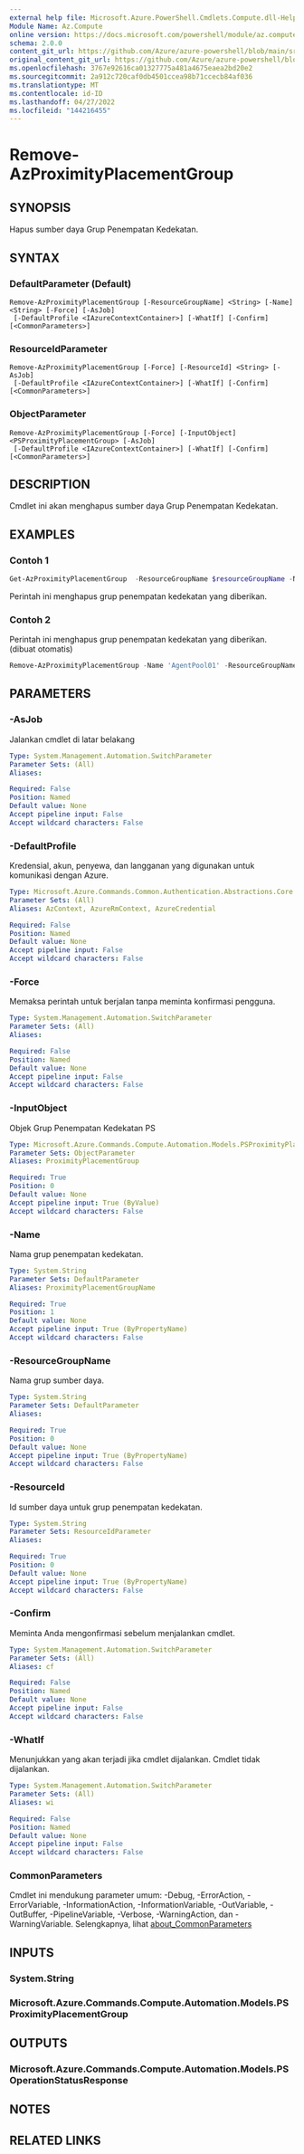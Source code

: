 ```yaml
---
external help file: Microsoft.Azure.PowerShell.Cmdlets.Compute.dll-Help.xml
Module Name: Az.Compute
online version: https://docs.microsoft.com/powershell/module/az.compute/remove-azproximityplacementgroup
schema: 2.0.0
content_git_url: https://github.com/Azure/azure-powershell/blob/main/src/Compute/Compute/help/Remove-AzProximityPlacementGroup.md
original_content_git_url: https://github.com/Azure/azure-powershell/blob/main/src/Compute/Compute/help/Remove-AzProximityPlacementGroup.md
ms.openlocfilehash: 3767e92616ca01327775a481a4675eaea2bd20e2
ms.sourcegitcommit: 2a912c720caf0db4501ccea98b71ccecb84af036
ms.translationtype: MT
ms.contentlocale: id-ID
ms.lasthandoff: 04/27/2022
ms.locfileid: "144216455"
---
```

# Remove-AzProximityPlacementGroup

## SYNOPSIS
Hapus sumber daya Grup Penempatan Kedekatan.

## SYNTAX

### DefaultParameter (Default)
```
Remove-AzProximityPlacementGroup [-ResourceGroupName] <String> [-Name] <String> [-Force] [-AsJob]
 [-DefaultProfile <IAzureContextContainer>] [-WhatIf] [-Confirm] [<CommonParameters>]
```

### ResourceIdParameter
```
Remove-AzProximityPlacementGroup [-Force] [-ResourceId] <String> [-AsJob]
 [-DefaultProfile <IAzureContextContainer>] [-WhatIf] [-Confirm] [<CommonParameters>]
```

### ObjectParameter
```
Remove-AzProximityPlacementGroup [-Force] [-InputObject] <PSProximityPlacementGroup> [-AsJob]
 [-DefaultProfile <IAzureContextContainer>] [-WhatIf] [-Confirm] [<CommonParameters>]
```

## DESCRIPTION
Cmdlet ini akan menghapus sumber daya Grup Penempatan Kedekatan.

## EXAMPLES

### Contoh 1
```powershell
Get-AzProximityPlacementGroup  -ResourceGroupName $resourceGroupName -Name $proximityPlacementGroupName  | Remove-AzProximityPlacementGroup
```

Perintah ini menghapus grup penempatan kedekatan yang diberikan.

### Contoh 2

Perintah ini menghapus grup penempatan kedekatan yang diberikan. (dibuat otomatis)

```powershell <!-- Aladdin Generated Example --> 
Remove-AzProximityPlacementGroup -Name 'AgentPool01' -ResourceGroupName myresourcegroup
```

## PARAMETERS

### -AsJob
Jalankan cmdlet di latar belakang

```yaml
Type: System.Management.Automation.SwitchParameter
Parameter Sets: (All)
Aliases:

Required: False
Position: Named
Default value: None
Accept pipeline input: False
Accept wildcard characters: False
```

### -DefaultProfile
Kredensial, akun, penyewa, dan langganan yang digunakan untuk komunikasi dengan Azure.

```yaml
Type: Microsoft.Azure.Commands.Common.Authentication.Abstractions.Core.IAzureContextContainer
Parameter Sets: (All)
Aliases: AzContext, AzureRmContext, AzureCredential

Required: False
Position: Named
Default value: None
Accept pipeline input: False
Accept wildcard characters: False
```

### -Force
Memaksa perintah untuk berjalan tanpa meminta konfirmasi pengguna.

```yaml
Type: System.Management.Automation.SwitchParameter
Parameter Sets: (All)
Aliases:

Required: False
Position: Named
Default value: None
Accept pipeline input: False
Accept wildcard characters: False
```

### -InputObject
Objek Grup Penempatan Kedekatan PS

```yaml
Type: Microsoft.Azure.Commands.Compute.Automation.Models.PSProximityPlacementGroup
Parameter Sets: ObjectParameter
Aliases: ProximityPlacementGroup

Required: True
Position: 0
Default value: None
Accept pipeline input: True (ByValue)
Accept wildcard characters: False
```

### -Name
Nama grup penempatan kedekatan.

```yaml
Type: System.String
Parameter Sets: DefaultParameter
Aliases: ProximityPlacementGroupName

Required: True
Position: 1
Default value: None
Accept pipeline input: True (ByPropertyName)
Accept wildcard characters: False
```

### -ResourceGroupName
Nama grup sumber daya.

```yaml
Type: System.String
Parameter Sets: DefaultParameter
Aliases:

Required: True
Position: 0
Default value: None
Accept pipeline input: True (ByPropertyName)
Accept wildcard characters: False
```

### -ResourceId
Id sumber daya untuk grup penempatan kedekatan.

```yaml
Type: System.String
Parameter Sets: ResourceIdParameter
Aliases:

Required: True
Position: 0
Default value: None
Accept pipeline input: True (ByPropertyName)
Accept wildcard characters: False
```

### -Confirm
Meminta Anda mengonfirmasi sebelum menjalankan cmdlet.

```yaml
Type: System.Management.Automation.SwitchParameter
Parameter Sets: (All)
Aliases: cf

Required: False
Position: Named
Default value: None
Accept pipeline input: False
Accept wildcard characters: False
```

### -WhatIf
Menunjukkan yang akan terjadi jika cmdlet dijalankan.
Cmdlet tidak dijalankan.

```yaml
Type: System.Management.Automation.SwitchParameter
Parameter Sets: (All)
Aliases: wi

Required: False
Position: Named
Default value: None
Accept pipeline input: False
Accept wildcard characters: False
```

### CommonParameters
Cmdlet ini mendukung parameter umum: -Debug, -ErrorAction, -ErrorVariable, -InformationAction, -InformationVariable, -OutVariable, -OutBuffer, -PipelineVariable, -Verbose, -WarningAction, dan -WarningVariable. Selengkapnya, lihat [about_CommonParameters](http://go.microsoft.com/fwlink/?LinkID=113216)

## INPUTS

### System.String

### Microsoft.Azure.Commands.Compute.Automation.Models.PSProximityPlacementGroup

## OUTPUTS

### Microsoft.Azure.Commands.Compute.Automation.Models.PSOperationStatusResponse

## NOTES

## RELATED LINKS
